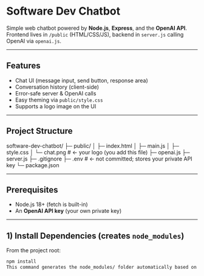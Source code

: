 # Software Dev Chatbot

Simple web chatbot powered by **Node.js**, **Express**, and the **OpenAI API**.  
Frontend lives in `/public` (HTML/CSS/JS), backend in `server.js` calling OpenAI via `openai.js`.

---

## Features
- Chat UI (message input, send button, response area)
- Conversation history (client-side)
- Error-safe server & OpenAI calls
- Easy theming via `public/style.css`
- Supports a logo image on the UI

---

## Project Structure
software-dev-chatbot/
├─ public/
│ ├─ index.html
│ ├─ main.js
│ ├─ style.css
│ └─ chat.png # <- your logo (you add this file)
├─ openai.js
├─ server.js
├─ .gitignore
├─ .env # <- not committed; stores your private API key
└─ package.json

---

## Prerequisites
- Node.js 18+ (fetch is built-in)
- An **OpenAI API key** (your own private key)

---

## 1) Install Dependencies (creates `node_modules`)
From the project root:
```bash
npm install
This command generates the node_modules/ folder automatically based on package.json.
